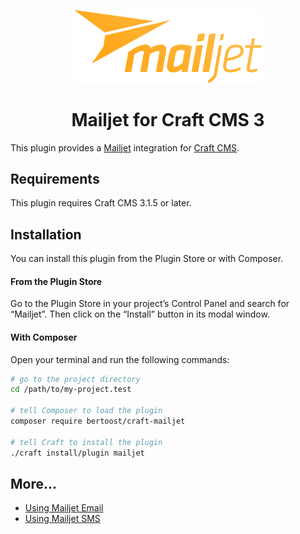 <p align="center"><img src="./docs/mailjet.svg" width="300" alt="Mailjet for Craft CMS icon"></p>

<h1 align="center">Mailjet for Craft CMS 3</h1>

This plugin provides a [Mailjet](https://www.mailjet.com/) integration for [Craft CMS](https://craftcms.com/).

## Requirements

This plugin requires Craft CMS 3.1.5 or later.

## Installation

You can install this plugin from the Plugin Store or with Composer.

#### From the Plugin Store

Go to the Plugin Store in your project’s Control Panel and search for “Mailjet”. Then click on the “Install” 
button in its modal window.

#### With Composer

Open your terminal and run the following commands:

```bash
# go to the project directory
cd /path/to/my-project.test

# tell Composer to load the plugin
composer require bertoost/craft-mailjet

# tell Craft to install the plugin
./craft install/plugin mailjet
```

## More...

- [Using Mailjet Email](docs/Email.md)
- [Using Mailjet SMS](docs/Sms.md)